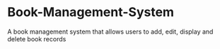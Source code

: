 # Book-Management-System

A book management system that allows users to add, edit, display and delete book records
